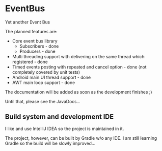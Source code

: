 # EventBus

Yet another Event Bus

The planned features are:
- Core event bus library
  - Subscribers - done
  - Producers - done
- Multi threading support with delivering on the same thread which registered - done
- Timed events posting with repeated and cancel option - done (not completely covered by unit tests)
- Android main UI thread support - done
- AWT main loop support - done

The documentation will be added as soon as the development finishes ;)

Until that, please see the JavaDocs...

## Build system and development IDE

I like and use IntelliJ IDEA so the project is maintained in it.

The project, however, can be built by Gradle w/o any IDE. I am still learning Gradle so the build will be slowly improved...
